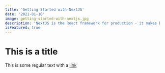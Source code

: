 ```yaml
---
title: 'Getting Started with NextJS'
date: '2021-01-10'
image: getting-started-with-nextjs.jpg
description: 'NextJS is the React framework for production - it makes building fullstack React apps and sites a breeze and ships with built-in SSR.'
isFeatured: true
---
```


# This is a title

This is some regular text with a [link](www.google.com)

